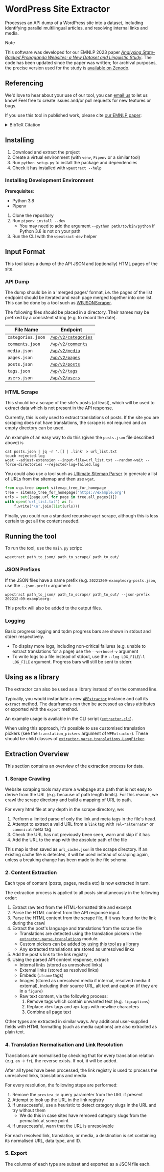 # WordPress Site Extractor

Processes an API dump of a WordPress site into a dataset, including identifying parallel multilingual articles, and resolving internal links and media.

> [!NOTE]  
> This software was developed for our EMNLP 2023 paper [_Analysing State-Backed Propaganda Websites: a New Dataset and Linguistic Study_](https://aclanthology.org/2023.emnlp-main.349/). The code has been updated since the paper was written; for archival purposes, the precise version used for the study is [available on Zenodo](https://zenodo.org/records/10008086).

## Referencing

We'd love to hear about your use of our tool, you can [email us](mailto:frheppell1@sheffield.ac.uk) to let us know! Feel free to create issues and/or pull requests for new features or bugs.

If you use this tool in published work, please cite [our EMNLP paper](https://aclanthology.org/2023.emnlp-main.349/):


<details>
   <summary>BibTeX Citation</summary>
   
```bibtex
@inproceedings{heppell-etal-2023-analysing,
    title = "Analysing State-Backed Propaganda Websites: a New Dataset and Linguistic Study",
    author = "Heppell, Freddy  and
      Bontcheva, Kalina  and
      Scarton, Carolina",
    editor = "Bouamor, Houda  and
      Pino, Juan  and
      Bali, Kalika",
    booktitle = "Proceedings of the 2023 Conference on Empirical Methods in Natural Language Processing",
    month = dec,
    year = "2023",
    address = "Singapore",
    publisher = "Association for Computational Linguistics",
    url = "https://aclanthology.org/2023.emnlp-main.349",
    pages = "5729--5741",
    doi = "10.18653/v1/2023.emnlp-main.349"
}
```
</details>


## Installing

1. Download and extract the project
2. Create a virtual environment (with `venv`, `Pipenv` or a similar tool)
3. Run `python setup.py` to install the package and dependencies
4. Check it has installed with `wpextract --help`

### Installing Development Environment

**Prerequisites**:

- Python 3.8
- Pipenv

1. Clone the repository
2. Run `pipenv install --dev`
   - You may need to add the argument `--python path/to/bin/python` if Python 3.8 is not on your path
3. Run the CLI with the `wpextract-dev` helper

## Input Format

This tool takes a dump of the API JSON and (optionally) HTML pages of the site.

### API Dump

The dump should be in a 'merged pages' format, i.e. the pages of the list endpoint should be iterated and each page merged together into one list. This can be done by a tool such as [WPJSONScraper](https://github.com/freddyheppell/wp-json-scraper).

The following files should be placed in a directory. Their names may be prefixed by a consistent string (e.g. to record the date).

| File Name         | Endpoint                               |
|-------------------|----------------------------------------|
| `categories.json` | [`/wp/v2/categories`][categories_path] |
| `comments.json`   | [`/wp/v2/comments`][comments_path]     |
| `media.json`      | [`/wp/v2/media`][media_path]           |
| `pages.json`      | [`/wp/v2/pages`][pages_path]           |
| `posts.json`      | [`/wp/v2/posts`][posts_path]           |
| `tags.json`       | [`/wp/v2/tags`][tags_path]             |
| `users.json`      | [`/wp/v2/users`][users_path]           |

[categories_path]: https://developer.wordpress.org/rest-api/reference/categories/#list-categories
[comments_path]: https://developer.wordpress.org/rest-api/reference/comments/#list-comments
[media_path]: https://developer.wordpress.org/rest-api/reference/media/#list-media
[pages_path]: https://developer.wordpress.org/rest-api/reference/pages/#list-pages
[posts_path]: https://developer.wordpress.org/rest-api/reference/posts/#list-posts
[tags_path]: https://developer.wordpress.org/rest-api/reference/tags/#list-tags
[users_path]: https://developer.wordpress.org/rest-api/reference/users/#list-users

### HTML Scrape

This should be a scrape of the site's posts (at least), which will be used to extract data which is not present in the API response.

Currently, this is only used to extract translations of posts. If the site you are scraping does not have translations, the scrape is not required and an empty directory can be used.

An example of an easy way to do this (given the `posts.json` file described above) is

```shell
cat posts.json | jq -r '.[] | .link' > url_list.txt
touch rejected.log
wget --adjust-extension --input-file=url_list.txt --random-wait --force-directories --rejected-log=failed.log
```

You could also use a tool such as [Ultimate Sitemap Parser](https://github.com/mediacloud/ultimate-sitemap-parser) to generate a list of URLs from the sitemap and then use `wget`.

```python
from usp.tree import sitemap_tree_for_homepage
tree = sitemap_tree_for_homepage('https://example.org')
urls = set([page.url for page in tree.all_pages()])
with open('url_list.txt') as f:
    f.write('\n'.join(list(urls)))
```

Finally, you could run a standard recursive `wget` scrape, although this is less certain to get all the content needed.

## Running the tool

To run the tool, use the `main.py` script:

```shell
wpextract path_to_json/ path_to_scrape/ path_to_out/
```

### JSON Prefixes

If the JSON files have a name prefix (e.g. `20221209-exampleorg-posts.json`, use the `--json-prefix` argument:

```shell
wpextract path_to_json/ path_to_scrape/ path_to_out/ --json-prefix 202212-09-exampleorg-
```

This prefix will also be added to the output files.

### Logging

Basic progress logging and tqdm progress bars are shown in stdout and stderr respectively.

- To display more logs, including non-critical failures (e.g. unable to extract translations for a page) use the `--verbose`/`-v` argument
- To write logs to a file instead of stdout, use the `--log LOG_FILE`/`-l LOG_FILE` argument. Progress bars will still be sent to stderr.

## Using as a library

The extractor can also be used as a library instead of on the command line.

Typically, you would instantiate a new [`WPExtractor`](src/extractor/extract.py) instance and call its `extract` method. The dataframes can then be accessed as class attributes or exported with the `export` method.

An example usage is available in the CLI script ([`extractor.cli`](src/extractor/cli.py)).

When using this approach, it's possible to use customised translation pickers (see the `translation_pickers` argument of `WPExtractor`). These should be child classes of [`extractor.parse.translations.LangPicker`](src/extractor/parse/translations/_pickers.py).

## Extraction Overview

This section contains an overview of the extraction process for data.

### 1. Scrape Crawling

Website scraping tools may store a webpage at a path that is not easy to derive from the URL (e.g. because of path length limits). For this reason, we crawl the scrape directory and build a mapping of URL to path.

For every html file at any depth in the scrape directory, we:
1. Perform a limited parse of only the link and meta tags in the file's head.
2. Attempt to extract a valid URL from a `link` tag with `rel="alternate"` or `canonical` meta tag
3. Check the URL has not previously been seen, warn and skip if it has
4. Add the URL to the map with the absolute path of the file

This map is then saved as `url_cache.json` in the scrape directory. If an existing cache file is detected, it will be used instead of scraping again, unless a breaking change has been made to the file schema.

### 2. Content Extraction

Each type of content (posts, pages, media etc) is now extracted in turn.

The extraction process is applied to all posts simultaneously in the following order:
1. Extract raw text from the HTML-formatted title and excerpt.
2. Parse the HTML content from the API response input.
3. Parse the HTML content from the scrape file, if it was found for the link during the crawl
4. Extract the post's language and translations from the scrape file
   * Translations are detected using the translation pickers in the [`extractor.parse.translations`](src/extractor/parse/translations) module.
   * Custom pickers can be added by [using this tool as a library](#using-as-a-library)
   * Any extracted translations are stored as unresolved links
5. Add the post's link to the link registry
6. Using the parsed API content response, extract:
   * Internal links (stored as unresolved links)
   * External links (stored as resolved links)
   * Embeds (`iframe` tags)
   * Images (stored as unresolved media if internal, resolved media if external), including their source URL, alt text and caption (if they are in a `figure`)
   * Raw text content, via the following process:
     1. Remove tags which contain unwanted text (e.g. `figcaptions`)
     2. Replace `<br>` tags and `<p>` tags with newline characters
     3. Combine all page text

Other types are extracted in similar ways. Any additional user-supplied fields with HTML formatting (such as media captions) are also extracted as plain text.

### 4. Translation Normalisation and Link Resolution

Translations are normalised by checking that for every translation relation (e.g. `en` -> `fr`), the reverse exists. If not, it will be added.


After all types have been processed, the link registry is used to process the unresolved links, translations and media.

For every resolution, the following steps are performed:
1. Remove the `preview_id` query parameter from the URL if present
2. Attempt to look up the URL in the link registry
3. If unsuccessful, use a heuristic to detect category slugs in the URL and try without them
   * We do this in case sites have removed category slugs from the permalink at some point.
4. If unsuccessful, warn that the URL is unresolvable

For each resolved link, translation, or media, a destination is set containing its normalised URL, data type, and ID.

### 5. Export

The columns of each type are subset and exported as a JSON file each.
